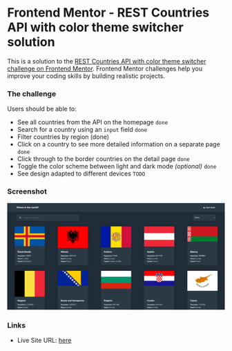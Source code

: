 # Frontend Mentor - REST Countries API with color theme switcher solution

This is a solution to the [REST Countries API with color theme switcher challenge on Frontend Mentor](https://www.frontendmentor.io/challenges/rest-countries-api-with-color-theme-switcher-5cacc469fec04111f7b848ca). Frontend Mentor challenges help you improve your coding skills by building realistic projects. 



### The challenge

Users should be able to:

- See all countries from the API on the homepage `done`
- Search for a country using an `input` field `done`
- Filter countries by region (done) 
- Click on a country to see more detailed information on a separate page `done`
- Click through to the border countries on the detail page `done`
- Toggle the color scheme between light and dark mode *(optional)* `done`
- See design adapted to different devices `TODO`

### Screenshot

![](./screenshot.png)

### Links

- Live Site URL: [here](https://RobertK0.github.io/frontend-mentor-rest-countries-api/)





